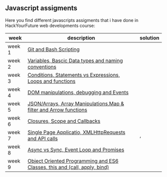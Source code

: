 ## Javascript assigments
Here you find different javascripts assigments that i have done in HackYourFuture web developments course:

week  | description | solution
------------- | ------------- | -------------
  week 1 | [Git and Bash Scripting](https://github.com/HackYourFuture/JavaScript1/blob/master/Week1/MAKEME.md)                                          |
  week 2 | [Variables, Bascic Data types and naming conventions](https://github.com/HackYourFuture/JavaScript1/blob/master/Week2/MAKEME.md)                |
  week 3 | [Conditions, Statements vs Expressions, Loops and functions](https://github.com/HackYourFuture/JavaScript1/blob/master/Week3/MAKEME.md)         |
  week 4 | [DOM manipulations, debugging and Events](https://github.com/HackYourFuture/JavaScript2/blob/master/Week1/MAKEME.md)|
  week 5 | [JSON/Arrays, Array Manipulations,Map & filter and Arrow functions ](https://github.com/HackYourFuture/JavaScript2/blob/master/Week2/MAKEME.md) |
  week 6 | [Closures, Scope and Callbacks ](https://github.com/HackYourFuture/JavaScript2/blob/master/Week3/MAKEME.md)|
  week 7 | [Single Page Applicatio, XMLHttpRequests and API calls](https://github.com/HackYourFuture/JavaScript3/blob/master/Week1/MAKEME.md) |, 
  week 8 | [Async vs Sync, Event Loop and Promises](https://github.com/HackYourFuture/JavaScript3/tree/master/Week2) |
  week 9 | [Object Oriented Programming and ES6 Classes, this and (call, apply, bind)](https://github.com/HackYourFuture/JavaScript3/blob/master/Week3/MAKEME.md) |
